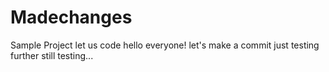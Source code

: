 # Madechanges
Sample Project
let us code
hello everyone!
let's make a commit
just testing further
still testing...
